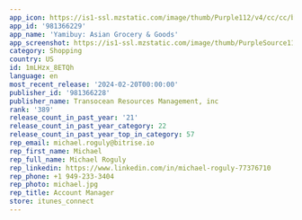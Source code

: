 ```yaml
---
app_icon: https://is1-ssl.mzstatic.com/image/thumb/Purple112/v4/cc/cc/b0/ccccb06a-ffa8-e450-c3ed-c20f8d8fc7cd/AppIcon-1x_U007emarketing-0-7-0-85-220.png/1024x1024bb.png
app_id: '981366229'
app_name: 'Yamibuy: Asian Grocery & Goods'
app_screenshot: https://is1-ssl.mzstatic.com/image/thumb/PurpleSource116/v4/bf/7a/62/bf7a624d-db0f-30ba-0cc6-97c288960f90/6145b1c1-704b-44c8-9c4f-1fdd9faa550b_iOS_6.5_EN_01.png/1284x2778bb.png
category: Shopping
country: US
id: 1mLHzx_8ETQh
language: en
most_recent_release: '2024-02-20T00:00:00'
publisher_id: '981366228'
publisher_name: Transocean Resources Management, inc
rank: '389'
release_count_in_past_year: '21'
release_count_in_past_year_category: 22
release_count_in_past_year_top_in_category: 57
rep_email: michael.roguly@bitrise.io
rep_first_name: Michael
rep_full_name: Michael Roguly
rep_linkedin: https://www.linkedin.com/in/michael-roguly-77376710
rep_phone: +1 949-233-3404
rep_photo: michael.jpg
rep_title: Account Manager
store: itunes_connect
---
```


